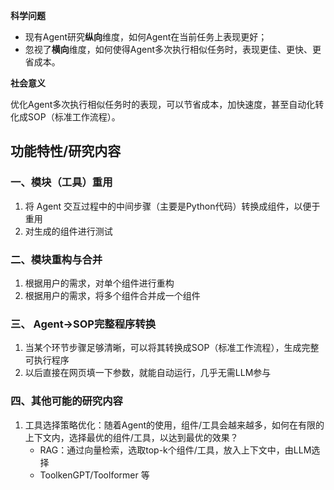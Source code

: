 

**科学问题**

* 现有Agent研究**纵向**维度，如何Agent在当前任务上表现更好；
* 忽视了**横向**维度，如何使得Agent多次执行相似任务时，表现更佳、更快、更省成本。

**社会意义**

优化Agent多次执行相似任务时的表现，可以节省成本，加快速度，甚至自动化转化成SOP（标准工作流程）。


## 功能特性/研究内容
  
### 一、模块（工具）重用
1. 将 Agent 交互过程中的中间步骤（主要是Python代码）转换成组件，以便于重用  
2. 对生成的组件进行测试
  
### 二、模块重构与合并
1. 根据用户的需求，对单个组件进行重构  
2. 根据用户的需求，将多个组件合并成一个组件  
  
### 三、 Agent->SOP完整程序转换
1. 当某个环节步骤足够清晰，可以将其转换成SOP（标准工作流程），生成完整可执行程序  
2. 以后直接在网页填一下参数，就能自动运行，几乎无需LLM参与  

### 四、其他可能的研究内容

1. 工具选择策略优化：随着Agent的使用，组件/工具会越来越多，如何在有限的上下文内，选择最优的组件/工具，以达到最优的效果？
   - RAG：通过向量检索，选取top-k个组件/工具，放入上下文中，由LLM选择
   - ToolkenGPT/Toolformer 等